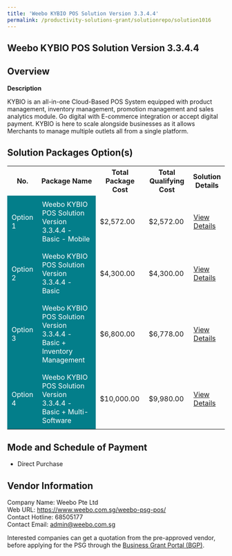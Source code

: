 ```yaml
---
title: 'Weebo KYBIO POS Solution Version 3.3.4.4'
permalink: /productivity-solutions-grant/solutionrepo/solution1016
---
```


## Weebo KYBIO POS Solution Version 3.3.4.4

## Overview

**Description**

KYBIO is an all-in-one Cloud-Based POS System equipped with product management, inventory management, promotion management and sales analytics module. Go digital with E-commerce integration or accept digital payment. KYBIO is here to scale alongside businesses as it allows Merchants to manage multiple outlets all from a single platform.

## Solution Packages Option(s)

<table>
<tr>
<th><b>No.</b></th>
<th><b>Package Name</b></th>
<th><b>Total Package Cost</b></th>
<th><b>Total Qualifying Cost</b></th>
<th><b>Solution Details</b></th>
</tr>
<tr>
<td style='padding: 10px; background-color: #037E8A; color: #FFFFFF;'>Option 1</td>
<td style='padding: 10px; background-color: #037E8A; color: #FFFFFF;'>Weebo KYBIO POS Solution Version 3.3.4.4 - Basic - Mobile</td>
<td style='padding: 10px;'>$2,572.00</td>
<td style='padding: 10px;'>$2,572.00</td>
<td style='padding: 10px;'><a href='/images/psg/Weebo_Desensitised_Annex_3_040822_Part_1.pdf' target='_blank'>View Details</a></td>
</tr>
<tr>
<td style='padding: 10px; background-color: #037E8A; color: #FFFFFF;'>Option 2</td>
<td style='padding: 10px; background-color: #037E8A; color: #FFFFFF;'>Weebo KYBIO POS Solution Version 3.3.4.4 - Basic</td>
<td style='padding: 10px;'>$4,300.00</td>
<td style='padding: 10px;'>$4,300.00</td>
<td style='padding: 10px;'><a href='/images/psg/Weebo_Desensitised_Annex_3_040822_Part_2.pdf' target='_blank'>View Details</a></td>
</tr>
<tr>
<td style='padding: 10px; background-color: #037E8A; color: #FFFFFF;'>Option 3</td>
<td style='padding: 10px; background-color: #037E8A; color: #FFFFFF;'>Weebo KYBIO POS Solution Version 3.3.4.4 - Basic + Inventory Management</td>
<td style='padding: 10px;'>$6,800.00</td>
<td style='padding: 10px;'>$6,778.00</td>
<td style='padding: 10px;'><a href='/images/psg/Weebo_Desensitised_Annex_3_040822_Part_3.pdf' target='_blank'>View Details</a></td>
</tr>
<tr>
<td style='padding: 10px; background-color: #037E8A; color: #FFFFFF;'>Option 4</td>
<td style='padding: 10px; background-color: #037E8A; color: #FFFFFF;'>Weebo KYBIO POS Solution Version 3.3.4.4 - Basic + Multi-Software</td>
<td style='padding: 10px;'>$10,000.00</td>
<td style='padding: 10px;'>$9,980.00</td>
<td style='padding: 10px;'><a href='/images/psg/Weebo_Desensitised_Annex_3_040822_Part_4.pdf' target='_blank'>View Details</a></td>
</tr>
</table>

## Mode and Schedule of Payment

 - Direct Purchase

## Vendor Information

 Company Name: Weebo Pte Ltd<br>Web URL: https://www.weebo.com.sg/weebo-psg-pos/ <br>Contact Hotline: 68505177 <br>Contact Email: admin@weebo.com.sg <br>

Interested companies can get a quotation from the pre-approved vendor, before applying for the PSG through the <a href='https://www.businessgrants.gov.sg/' target='_blank' rel='noopener'>Business Grant Portal (BGP)</a>.

<script src="/jquery/resize-tables.js"></script>
